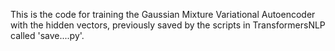 This is the code for training the Gaussian Mixture Variational Autoencoder with the hidden vectors, previously saved by the scripts in TransformersNLP called  'save....py'.
